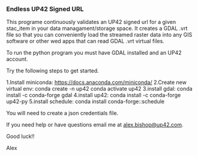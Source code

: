 ### Endless UP42 Signed URL

This programe continuously validates an UP42 signed url for a given stac_item in your data managament/storage space. It creates a GDAL .vrt file so that you can conveniently load the streamed raster data into any GIS software or other wed apps that can read GDAL .vrt virtual files.

To run the python program you must have GDAL installed and an UP42 account.

Try the following steps to get started.

1.Install miniconda: https://docs.anaconda.com/miniconda/
2.Create new virtual env:
	conda create -n up42
	conda activate up42
3.install gdal:
	conda install -c conda-forge gdal
4.install up42:
	conda install -c conda-forge up42-py
5.install schedule:
	conda install conda-forge::schedule

You will need to create a json credentials file.

If you need help or have questions email me at alex.bishop@up42.com.

Good luck!!

Alex